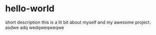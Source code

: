 # hello-world
short description
this is a lit bit about myself and my awesome project.
asdwe
adq
wedqweqweqwe
